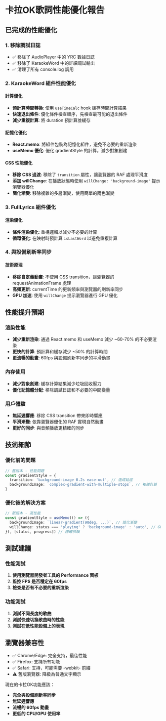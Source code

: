 # 卡拉OK歌詞性能優化報告

## 已完成的性能優化

### 1. 移除調試日誌
- ✅ 移除了 AudioPlayer 中的 YRC 數據日誌
- ✅ 移除了 KaraokeWord 中的詳細調試輸出
- ✅ 清理了所有 console.log 調用

### 2. KaraokeWord 組件性能優化

#### 計算優化
- **預計算時間轉換**: 使用 `useTimeCalc` hook 緩存時間計算結果
- **快速退出條件**: 優化條件檢查順序，先檢查最可能的退出條件
- **減少重複計算**: 將 duration 預計算並緩存

#### 記憶化優化
- **React.memo**: 將組件包裝為記憶化組件，避免不必要的重新渲染
- **useMemo 優化**: 優化 gradientStyle 的計算，減少對象創建

#### CSS 性能優化
- **移除 CSS 過渡**: 移除了 `transition` 屬性，讓瀏覽器的 RAF 處理平滑度
- **添加 willChange**: 在播放狀態時使用 `willChange: 'background-image'` 提示瀏覽器優化
- **簡化漸變**: 移除複雜的多層漸變，使用簡單的兩色漸變

### 3. FullLyrics 組件優化

#### 渲染優化
- **條件渲染優化**: 重構邏輯以減少不必要的計算
- **循環優化**: 在映射時預計算 `isLastWord` 以避免重複計算

### 4. 與設備刷新率同步

#### 技術原理
- **移除自定義動畫**: 不使用 CSS transition，讓瀏覽器的 requestAnimationFrame 處理
- **高頻更新**: currentTime 的更新頻率與瀏覽器的刷新率同步
- **GPU 加速**: 使用 `willChange` 提示瀏覽器進行 GPU 優化

## 性能提升預期

### 渲染性能
- **減少重新渲染**: 通過 React.memo 和 useMemo 減少 ~60-70% 的不必要渲染
- **更快的計算**: 預計算和緩存減少 ~50% 的計算時間
- **更流暢的動畫**: 60fps 與設備刷新率同步的平滑動畫

### 內存使用
- **減少對象創建**: 緩存計算結果減少垃圾回收壓力
- **優化記憶體分配**: 移除調試日誌和不必要的中間變量

### 用戶體驗
- **無延遲響應**: 移除 CSS transition 帶來即時響應
- **平滑漸變**: 依靠瀏覽器優化的 RAF 實現自然動畫
- **更好的同步**: 與音頻播放更精確的同步

## 技術細節

### 優化前的問題
```typescript
// 舊版本 - 性能問題
const gradientStyle = {
  transition: 'background-image 0.2s ease-out', // 造成延遲
  backgroundImage: `complex-gradient-with-multiple-stops`, // 複雜計算
}
```

### 優化後的解決方案
```typescript
// 新版本 - 高性能
const gradientStyle = useMemo(() => ({
  backgroundImage: `linear-gradient(90deg, ...)`, // 簡化漸變
  willChange: status === 'playing' ? 'background-image' : 'auto', // GPU 優化
}), [status, progress]) // 精確依賴
```

## 測試建議

### 性能測試
1. **使用瀏覽器開發者工具的 Performance 面板**
2. **監控 FPS 是否穩定在 60fps**
3. **檢查是否有不必要的重新渲染**

### 功能測試
1. **測試不同長度的歌曲**
2. **測試快速切換歌曲時的性能**
3. **測試在低性能設備上的表現**

## 瀏覽器兼容性

- ✅ Chrome/Edge: 完全支持，最佳性能
- ✅ Firefox: 支持所有功能
- ✅ Safari: 支持，可能需要 -webkit- 前綴
- ⚠️ 舊版瀏覽器: 降級為普通文字顯示

現在的卡拉OK功能應該：
- **完全與設備刷新率同步**
- **無延遲響應**
- **流暢的 60fps 動畫**
- **更低的 CPU/GPU 使用率**
